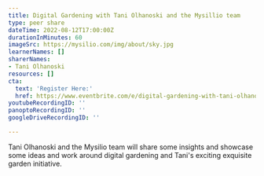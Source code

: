 ```yaml
---
title: Digital Gardening with Tani Olhanoski and the Mysillio team
type: peer share
dateTime: 2022-08-12T17:00:00Z
durationInMinutes: 60
imageSrc: https://mysilio.com/img/about/sky.jpg
learnerNames: []
sharerNames:
- Tani Olhanoski
resources: []
cta:
  text: 'Register Here:'
  href: https://www.eventbrite.com/e/digital-gardening-with-tani-olhanoski-and-the-mysillio-team-tickets-392417369917
youtubeRecordingID: ''
panoptoRecordingID: ''
googleDriveRecordingID: ''

---
```

Tani Olhanoski and the Mysilio team will share some insights and showcase some ideas and work around digital gardening and Tani's exciting exquisite garden initiative.